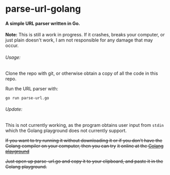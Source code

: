 #  parse-url-golang

#### A simple URL parser written in Go.

**Note:**
This is still a work in progress. If it crashes, breaks your computer, or just plain doesn't work, I am not responsible for any damage that may occur.

###### Usage:

Clone the repo with git, or otherwise obtain a copy of all the code in this repo.

Run the URL parser with:

```golang
go run parse-url.go
```

###### Update:

This is not currently working, as the program obtains user input from `stdin` which the Golang playground does not currently support.

~~If you want to try running it without downloading it or if you don't have the Golang compiler on your computer, then you can try~~ ~~it online at the [Golang playground](https://play.golang.org/ "Golang Playground")~~

~~Just open up parse-url.go and copy it to your clipboard, and paste it in the Golang playground.~~

